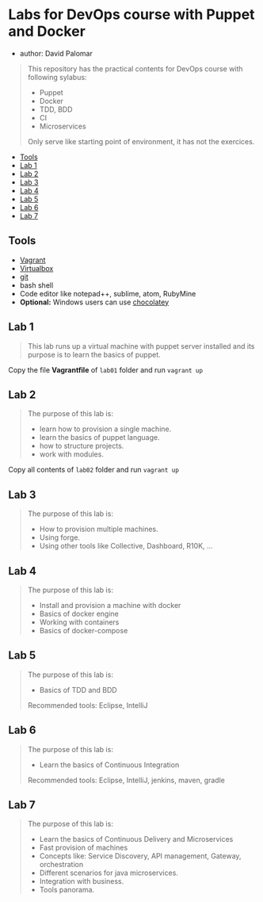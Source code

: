 # Labs for DevOps course with Puppet and Docker

- author: David Palomar

> This repository has the practical contents for DevOps course with following sylabus:
> 
> - Puppet
> - Docker
> - TDD, BDD
> - CI
> - Microservices
> 
> Only serve like starting point of environment, it has not the exercices.



<!-- MarkdownTOC -->

- [Tools](#tools)
- [Lab 1](#lab-1)
- [Lab 2](#lab-2)
- [Lab 3](#lab-3)
- [Lab 4](#lab-4)
- [Lab 5](#lab-5)
- [Lab 6](#lab-6)
- [Lab 7](#lab-7)

<!-- /MarkdownTOC -->


## Tools

- [Vagrant](http://www.vagrantup.com)
- [Virtualbox](http://www.virtualbox.com)
- [git](http://www.git-scm.com)
- bash shell
- Code editor like notepad++, sublime, atom, RubyMine
- __Optional:__ Windows users can use [chocolatey](http://www.chocolatey.com)

## Lab 1

> This lab runs up a virtual machine with puppet server installed and its purpose is to learn the basics of puppet.
> 

Copy the file  __Vagrantfile__ of `lab01` folder and run `vagrant up`

## Lab 2

> The purpose of this lab is:
> 
> - learn how to provision a single machine.
> - learn the basics of puppet language.
> - how to structure projects.
> - work with modules.


Copy all contents of `lab02` folder and run `vagrant up`

## Lab 3

> The purpose of this lab is:
> 
> - How to provision multiple machines.
> - Using forge.
> - Using other tools like Collective, Dashboard, R10K, ...

## Lab 4

> The purpose of this lab is:
> 
> - Install and provision a machine with docker
> - Basics of docker engine
> - Working with containers
> - Basics of docker-compose

## Lab 5

> The purpose of this lab is:
> 
> - Basics of TDD and BDD
> 
> Recommended tools: Eclipse, IntelliJ

## Lab 6

> The purpose of this lab is:
> 
> - Learn the basics of Continuous Integration 
> 
> Recommended tools: Eclipse, IntelliJ, jenkins, maven, gradle

## Lab 7

> The purpose of this lab is:
> 
> - Learn the basics of Continuous Delivery and Microservices
> - Fast provision of machines
> - Concepts like: Service Discovery, API management, Gateway, orchestration
> - Different scenarios for java microservices.
> - Integration with business.
> - Tools panorama.
> 
>

